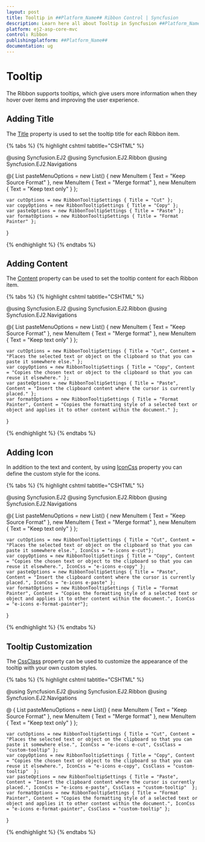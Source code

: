 ```yaml
---
layout: post
title: Tooltip in ##Platform_Name## Ribbon Control | Syncfusion
description: Learn here all about Tooltip in Syncfusion ##Platform_Name## Ribbon control of Syncfusion Essential JS 2 and more.
platform: ej2-asp-core-mvc
control: Ribbon
publishingplatform: ##Platform_Name##
documentation: ug
---
```


# Tooltip

The Ribbon supports tooltips, which give users more information when they hover over items and improving the user experience.

## Adding Title

The [Title](https://help.syncfusion.com/cr/aspnetcore-js2/Syncfusion.EJ2.Ribbon.RibbonTooltipSettings.html#Syncfusion_EJ2_Ribbon_RibbonTooltipSettings_Title) property is used to set the tooltip title for each Ribbon item.

{% tabs %}
{% highlight cshtml tabtitle="CSHTML" %}

@using Syncfusion.EJ2
@using Syncfusion.EJ2.Ribbon
@using Syncfusion.EJ2.Navigations

@{
    List<MenuItem> pasteMenuOptions = new List<MenuItem>() { new MenuItem { Text = "Keep Source Format" }, new MenuItem { Text = "Merge format" }, new MenuItem { Text = "Keep text only" } };

    var cutOptions = new RibbonTooltipSettings { Title = "Cut" };
    var copyOptions = new RibbonTooltipSettings { Title = "Copy" };
    var pasteOptions = new RibbonTooltipSettings { Title = "Paste" };
    var formatOptions = new RibbonTooltipSettings { Title = "Format Painter" };
}

<ejs-ribbon id="ribbon">
    <e-ribbon-tabs>
        <e-ribbon-tab header="Home">
            <e-ribbon-groups>
                <e-ribbon-group header="Clipboard">
                    <e-ribbon-collections>
                        <e-ribbon-collection>
                            <e-ribbon-items>
                                <e-ribbon-item type="SplitButton" ribbonTooltipSettings=pasteOptions>
                                    <e-ribbon-splitButtonsettings iconCss="e-icons e-paste" content="Paste" items=pasteMenuOptions></e-ribbon-splitButtonsettings>
                                </e-ribbon-item>
                            </e-ribbon-items>
                        </e-ribbon-collection>
                        <e-ribbon-collection>
                            <e-ribbon-items>
                                <e-ribbon-item type="Button" ribbonTooltipSettings=cutOptions>
                                    <e-ribbon-buttonsettings iconCss="e-icons e-cut" content="Cut"></e-ribbon-buttonsettings>
                                </e-ribbon-item>
                                <e-ribbon-item type="Button" ribbonTooltipSettings=copyOptions>
                                    <e-ribbon-buttonsettings iconCss="e-icons e-copy" content="Copy"></e-ribbon-buttonsettings>
                                </e-ribbon-item>
                                <e-ribbon-item type="Button" ribbonTooltipSettings=formatOptions>
                                    <e-ribbon-buttonsettings iconCss="e-icons e-format-painter" content="Format Painter"></e-ribbon-buttonsettings>
                                </e-ribbon-item>
                            </e-ribbon-items>
                        </e-ribbon-collection>
                    </e-ribbon-collections>
                </e-ribbon-group>
            </e-ribbon-groups>
        </e-ribbon-tab>
    </e-ribbon-tabs>
</ejs-ribbon>

{% endhighlight %}
{% endtabs %}

## Adding Content

The [Content](https://help.syncfusion.com/cr/aspnetcore-js2/Syncfusion.EJ2.Ribbon.RibbonTooltipSettings.html#Syncfusion_EJ2_Ribbon_RibbonTooltipSettings_Content) property can be used to set the tooltip content for each Ribbon item.

{% tabs %}
{% highlight cshtml tabtitle="CSHTML" %}

@using Syncfusion.EJ2
@using Syncfusion.EJ2.Ribbon
@using Syncfusion.EJ2.Navigations

@{
    List<MenuItem> pasteMenuOptions = new List<MenuItem>() { new MenuItem { Text = "Keep Source Format" }, new MenuItem { Text = "Merge format" }, new MenuItem { Text = "Keep text only" } };

    var cutOptions = new RibbonTooltipSettings { Title = "Cut", Content = "Places the selected text or object on the clipboard so that you can paste it somewhere else." };
    var copyOptions = new RibbonTooltipSettings { Title = "Copy", Content = "Copies the chosen text or object to the clipboard so that you can reuse it elsewhere." };
    var pasteOptions = new RibbonTooltipSettings { Title = "Paste", Content = "Insert the clipboard content where the cursor is currently placed." };
    var formatOptions = new RibbonTooltipSettings { Title = "Format Painter", Content = "Copies the formatting style of a selected text or object and applies it to other content within the document." };
}

<ejs-ribbon id="ribbon">
    <e-ribbon-tabs>
        <e-ribbon-tab header="Home">
            <e-ribbon-groups>
                <e-ribbon-group header="Clipboard">
                    <e-ribbon-collections>
                        <e-ribbon-collection>
                            <e-ribbon-items>
                                <e-ribbon-item type="SplitButton" ribbonTooltipSettings=pasteOptions>
                                    <e-ribbon-splitButtonsettings iconCss="e-icons e-paste" content="Paste" items=pasteMenuOptions></e-ribbon-splitButtonsettings>
                                </e-ribbon-item>
                            </e-ribbon-items>
                        </e-ribbon-collection>
                        <e-ribbon-collection>
                            <e-ribbon-items>
                                <e-ribbon-item type="Button" ribbonTooltipSettings=cutOptions>
                                    <e-ribbon-buttonsettings iconCss="e-icons e-cut" content="Cut"></e-ribbon-buttonsettings>
                                </e-ribbon-item>
                                <e-ribbon-item type="Button" ribbonTooltipSettings=copyOptions>
                                    <e-ribbon-buttonsettings iconCss="e-icons e-copy" content="Copy"></e-ribbon-buttonsettings>
                                </e-ribbon-item>
                                <e-ribbon-item type="Button" ribbonTooltipSettings=formatOptions>
                                    <e-ribbon-buttonsettings iconCss="e-icons e-format-painter" content="Format Painter"></e-ribbon-buttonsettings>
                                </e-ribbon-item>
                            </e-ribbon-items>
                        </e-ribbon-collection>
                    </e-ribbon-collections>
                </e-ribbon-group>
            </e-ribbon-groups>
        </e-ribbon-tab>
    </e-ribbon-tabs>
</ejs-ribbon>

{% endhighlight %}
{% endtabs %}

## Adding Icon

In addition to the text and content, by using [IconCss](https://help.syncfusion.com/cr/aspnetcore-js2/Syncfusion.EJ2.Ribbon.RibbonTooltipSettings.html#Syncfusion_EJ2_Ribbon_RibbonTooltipSettings_IconCss)  property you can define the custom style for the icons.

{% tabs %}
{% highlight cshtml tabtitle="CSHTML" %}

@using Syncfusion.EJ2
@using Syncfusion.EJ2.Ribbon
@using Syncfusion.EJ2.Navigations

@{
    List<MenuItem> pasteMenuOptions = new List<MenuItem>() { new MenuItem { Text = "Keep Source Format" }, new MenuItem { Text = "Merge format" }, new MenuItem { Text = "Keep text only" } };

    var cutOptions = new RibbonTooltipSettings { Title = "Cut", Content = "Places the selected text or object on the clipboard so that you can paste it somewhere else.", IconCss = "e-icons e-cut"};
    var copyOptions = new RibbonTooltipSettings { Title = "Copy", Content = "Copies the chosen text or object to the clipboard so that you can reuse it elsewhere.", IconCss = "e-icons e-copy" };
    var pasteOptions = new RibbonTooltipSettings { Title = "Paste", Content = "Insert the clipboard content where the cursor is currently placed.", IconCss = "e-icons e-paste" };
    var formatOptions = new RibbonTooltipSettings { Title = "Format Painter", Content = "Copies the formatting style of a selected text or object and applies it to other content within the document.", IconCss = "e-icons e-format-painter"};
}

<ejs-ribbon id="ribbon">
    <e-ribbon-tabs>
        <e-ribbon-tab header="Home">
            <e-ribbon-groups>
                <e-ribbon-group header="Clipboard">
                    <e-ribbon-collections>
                        <e-ribbon-collection>
                            <e-ribbon-items>
                                <e-ribbon-item type="SplitButton" ribbonTooltipSettings=pasteOptions>
                                    <e-ribbon-splitButtonsettings iconCss="e-icons e-paste" content="Paste" items=pasteMenuOptions></e-ribbon-splitButtonsettings>
                                </e-ribbon-item>
                            </e-ribbon-items>
                        </e-ribbon-collection>
                        <e-ribbon-collection>
                            <e-ribbon-items>
                                <e-ribbon-item type="Button" ribbonTooltipSettings=cutOptions>
                                    <e-ribbon-buttonsettings iconCss="e-icons e-cut" content="Cut"></e-ribbon-buttonsettings>
                                </e-ribbon-item>
                                <e-ribbon-item type="Button" ribbonTooltipSettings=copyOptions>
                                    <e-ribbon-buttonsettings iconCss="e-icons e-copy" content="Copy"></e-ribbon-buttonsettings>
                                </e-ribbon-item>
                                <e-ribbon-item type="Button" ribbonTooltipSettings=formatOptions>
                                    <e-ribbon-buttonsettings iconCss="e-icons e-format-painter" content="Format Painter"></e-ribbon-buttonsettings>
                                </e-ribbon-item>
                            </e-ribbon-items>
                        </e-ribbon-collection>
                    </e-ribbon-collections>
                </e-ribbon-group>
            </e-ribbon-groups>
        </e-ribbon-tab>
    </e-ribbon-tabs>
</ejs-ribbon>

{% endhighlight %}
{% endtabs %}

## Tooltip Customization

The [CssClass](https://help.syncfusion.com/cr/aspnetcore-js2/Syncfusion.EJ2.Ribbon.RibbonTooltipSettings.html#Syncfusion_EJ2_Ribbon_RibbonTooltipSettings_CssClass) property can be used to customize the appearance of the tooltip with your own custom styles.

{% tabs %}
{% highlight cshtml tabtitle="CSHTML" %}

@using Syncfusion.EJ2
@using Syncfusion.EJ2.Ribbon
@using Syncfusion.EJ2.Navigations

@ {
    List<MenuItem> pasteMenuOptions = new List<MenuItem>() { new MenuItem { Text = "Keep Source Format" }, new MenuItem { Text = "Merge format" }, new MenuItem { Text = "Keep text only" } };

    var cutOptions = new RibbonTooltipSettings { Title = "Cut", Content = "Places the selected text or object on the clipboard so that you can paste it somewhere else.", IconCss = "e-icons e-cut", CssClass = "custom-tooltip" };
    var copyOptions = new RibbonTooltipSettings { Title = "Copy", Content = "Copies the chosen text or object to the clipboard so that you can reuse it elsewhere.", IconCss = "e-icons e-copy", CssClass = "custom-tooltip"  };
    var pasteOptions = new RibbonTooltipSettings { Title = "Paste", Content = "Insert the clipboard content where the cursor is currently placed.", IconCss = "e-icons e-paste", CssClass = "custom-tooltip"  };
    var formatOptions = new RibbonTooltipSettings { Title = "Format Painter", Content = "Copies the formatting style of a selected text or object and applies it to other content within the document.", IconCss = "e-icons e-format-painter", CssClass = "custom-tooltip" };
}

<ejs-ribbon id="ribbon">
    <e-ribbon-tabs>
        <e-ribbon-tab header="Home">
            <e-ribbon-groups>
                <e-ribbon-group header="Clipboard">
                    <e-ribbon-collections>
                        <e-ribbon-collection>
                            <e-ribbon-items>
                                <e-ribbon-item type="SplitButton" ribbonTooltipSettings=pasteOptions>
                                    <e-ribbon-splitButtonsettings iconCss="e-icons e-paste" content="Paste" items=pasteMenuOptions></e-ribbon-splitButtonsettings>
                                </e-ribbon-item>
                            </e-ribbon-items>
                        </e-ribbon-collection>
                        <e-ribbon-collection>
                            <e-ribbon-items>
                                <e-ribbon-item type="Button" ribbonTooltipSettings=cutOptions>
                                    <e-ribbon-buttonsettings iconCss="e-icons e-cut" content="Cut"></e-ribbon-buttonsettings>
                                </e-ribbon-item>
                                <e-ribbon-item type="Button" ribbonTooltipSettings=copyOptions>
                                    <e-ribbon-buttonsettings iconCss="e-icons e-copy" content="Copy"></e-ribbon-buttonsettings>
                                </e-ribbon-item>
                                <e-ribbon-item type="Button" ribbonTooltipSettings=formatOptions>
                                    <e-ribbon-buttonsettings iconCss="e-icons e-format-painter" content="Format Painter"></e-ribbon-buttonsettings>
                                </e-ribbon-item>
                            </e-ribbon-items>
                        </e-ribbon-collection>
                    </e-ribbon-collections>
                </e-ribbon-group>
            </e-ribbon-groups>
        </e-ribbon-tab>
    </e-ribbon-tabs>
</ejs-ribbon>

<style>
    :root {
        --borderColor: rgb(72, 72, 72);
        --black: #000000;
    }

    /* To customize the appearance of the tooltip */
    .custom-tooltip.e-ribbon-tooltip.e-popup {
        border: 2px solid var(--borderColor);
        border-radius: 5px;
        background: var(--black);
    }

    /* To customize the arrow of the tooltip */
    .custom-tooltip.e-ribbon-tooltip .e-arrow-tip .e-arrow-tip-inner.e-tip-top,
    .custom-tooltip.e-ribbon-tooltip .e-arrow-tip .e-arrow-tip-inner.e-tip-bottom {
        color: var(--black);
    }

    .custom-tooltip.e-ribbon-tooltip .e-arrow-tip-outer.e-tip-top {
        border-bottom: 8px solid var(--borderColor);
    }

    .custom-tooltip.e-ribbon-tooltip .e-arrow-tip-outer.e-tip-bottom {
        border-top: 8px solid var(--borderColor);
    }

    /* To change the size of the tooltip title */
    .custom-tooltip.e-ribbon-tooltip .e-tip-content .e-ribbon-tooltip-title {
        font-size: 14px;
    }

    /* To change the size of the tooltip content */
    .custom-tooltip.e-ribbon-tooltip .e-tip-content .e-ribbon-text-container .e-ribbon-tooltip-content {
        font-size: 11px;
    }
</style>

{% endhighlight %}
{% endtabs %}